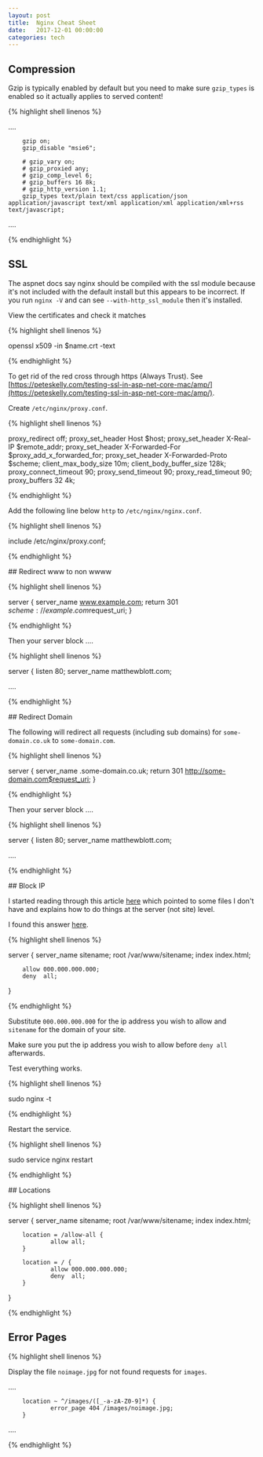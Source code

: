 ```yaml
---
layout: post
title:  Nginx Cheat Sheet
date:   2017-12-01 00:00:00
categories: tech
---
```



## Compression

Gzip is typically enabled by default but you need to make sure ```gzip_types``` is enabled so it actually applies to served content!

{% highlight shell linenos %}

....

        gzip on;
        gzip_disable "msie6";

        # gzip_vary on;
        # gzip_proxied any;
        # gzip_comp_level 6;
        # gzip_buffers 16 8k;
        # gzip_http_version 1.1;
        gzip_types text/plain text/css application/json application/javascript text/xml application/xml application/xml+rss text/javascript;

....

{% endhighlight %}


## SSL

The aspnet docs say nginx should be compiled with the ssl module because it's not included with the default install but this appears to be incorrect. If you run ```nginx -V``` and can see ```--with-http_ssl_module``` then it's installed.

View the certificates and check it matches

{% highlight shell linenos %}

openssl x509 -in $name.crt -text

{% endhighlight %}

To get rid of the red cross through https (Always Trust). See [https://peteskelly.com/testing-ssl-in-asp-net-core-mac/amp/](https://peteskelly.com/testing-ssl-in-asp-net-core-mac/amp/).

Create ```/etc/nginx/proxy.conf```.

{% highlight shell linenos %}

proxy_redirect       off;
proxy_set_header     Host       $host;
proxy_set_header    X-Real-IP     $remote_addr;
proxy_set_header    X-Forwarded-For  $proxy_add_x_forwarded_for;
proxy_set_header    X-Forwarded-Proto $scheme;
client_max_body_size   10m;
client_body_buffer_size 128k;
proxy_connect_timeout   90;
proxy_send_timeout     90;
proxy_read_timeout     90;
proxy_buffers      32 4k;

{% endhighlight %}

Add the following line below ```http``` to ```/etc/nginx/nginx.conf```.

{% highlight shell linenos %}

include    /etc/nginx/proxy.conf;

{% endhighlight %}

## Redirect www to non wwww

{% highlight shell linenos %}

server {
        server_name www.example.com;
        return 301 $scheme://example.com$request_uri;
}

{% endhighlight %}

Then your server block ....

{% highlight shell linenos %}

server {
        listen 80;
        server_name matthewblott.com;

....

{% endhighlight %}

## Redirect Domain

The following will redirect all requests (including sub domains) for ```some-domain.co.uk``` to ```some-domain.com```.

{% highlight shell linenos %}

server {
  server_name .some-domain.co.uk;
  return 301 http://some-domain.com$request_uri;
}

{% endhighlight %}

Then your server block ....

{% highlight shell linenos %}

server {
        listen 80;
        server_name matthewblott.com;

....

{% endhighlight %}

## Block IP

I started reading through this article [here](https://www.cyberciti.biz/faq/linux-unix-nginx-access-control-howto/) which pointed to some files I don't have and explains how to do things at the server (not site) level.

I found this answer [here](https://stackoverflow.com/questions/46239870/how-to-use-ngx-http-access-module).

{% highlight shell linenos %}

server {
        server_name sitename;
        root /var/www/sitename;
        index index.html;

        allow 000.000.000.000;
        deny  all;

}

{% endhighlight %}

Substitute ```000.000.000.000``` for the ip address you wish to allow and ```sitename``` for the domain of your site.

Make sure you put the ip address you wish to allow before ```deny all``` afterwards.

Test everything works.

{% highlight shell linenos %}

sudo nginx -t

{% endhighlight %}

Restart the service.

{% highlight shell linenos %}

sudo service nginx restart

{% endhighlight %}

## Locations

{% highlight shell linenos %}

server {
        server_name sitename;
        root /var/www/sitename;
        index index.html;

        location = /allow-all {
                allow all;
        }

        location = / {
                allow 000.000.000.000;
                deny  all;
        }

}

{% endhighlight %}


## Error Pages

{% highlight shell linenos %}

Display the file ```noimage.jpg``` for not found requests for ```images```.

....

        location ~ ^/images/([_-a-zA-Z0-9]*) {
                error_page 404 /images/noimage.jpg;
        }
....

{% endhighlight %}

